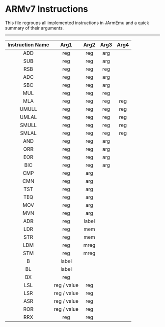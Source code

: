 # ARMv7 Instructions
This file regroups all implemented instructions in JArmEmu and a quick summary of their arguments.

---

| Instruction Name |    Arg1     | Arg2  | Arg3 | Arg4 |
|:----------------:|:-----------:|:-----:|:----:|:----:|
|       ADD        |     reg     |  reg  | arg  |      |
|       SUB        |     reg     |  reg  | arg  |      |
|       RSB        |     reg     |  reg  | reg  |      |    
|       ADC        |     reg     |  reg  | arg  |      |
|       SBC        |     reg     |  reg  | arg  |      |
|       MUL        |     reg     |  reg  | reg  |      |
|       MLA        |     reg     |  reg  | reg  | reg  |
|      UMULL       |     reg     |  reg  | reg  | reg  |
|      UMLAL       |     reg     |  reg  | reg  | reg  |
|      SMULL       |     reg     |  reg  | reg  | reg  |
|      SMLAL       |     reg     |  reg  | reg  | reg  |
|       AND        |     reg     |  reg  | arg  |      |
|       ORR        |     reg     |  reg  | arg  |      |
|       EOR        |     reg     |  reg  | arg  |      |
|       BIC        |     reg     |  reg  | arg  |      |
|       CMP        |     reg     |  arg  |      |      |
|       CMN        |     reg     |  arg  |      |      |
|       TST        |     reg     |  arg  |      |      |
|       TEQ        |     reg     |  arg  |      |      |
|       MOV        |     reg     |  arg  |      |      |
|       MVN        |     reg     |  arg  |      |      |
|       ADR        |     reg     | label |      |      |
|       LDR        |     reg     |  mem  |      |      |
|       STR        |     reg     |  mem  |      |      |
|       LDM        |     reg     | mreg  |      |      |
|       STM        |     reg     | mreg  |      |      |
|        B         |    label    |       |      |      |
|        BL        |    label    |       |      |      |
|        BX        |     reg     |       |      |      |
|       LSL        | reg / value |  reg  |      |      |
|       LSR        | reg / value |  reg  |      |      |
|       ASR        | reg / value |  reg  |      |      |
|       ROR        | reg / value |  reg  |      |      |
|       RRX        |     reg     |  reg  |      |      |


